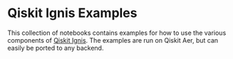 # Qiskit Ignis Examples

This collection of notebooks contains examples for how to use the various components of [Qiskit Ignis](https://github.com/Qiskit/qiskit-ignis). The examples are run on Qiskit Aer, but can easily be ported to any backend.
